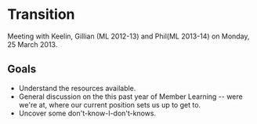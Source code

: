 # Transition

Meeting with Keelin, Gillian (ML 2012-13) and Phil(ML 2013-14) on Monday, 25 March 2013.


## Goals

* Understand the resources available.
* General discussion on the this past year of Member Learning -- were we're at, where our current position sets us up to get to.
* Uncover some don't-know-I-don't-knows.

